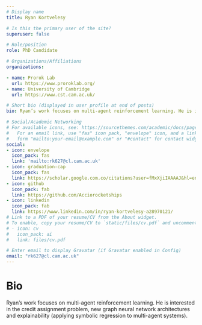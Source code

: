 ```yaml
---
# Display name
title: Ryan Kortvelesy

# Is this the primary user of the site?
superuser: false

# Role/position
role: PhD Candidate

# Organizations/Affiliations
organizations:

- name: Prorok Lab
  url: https://www.proroklab.org/
- name: University of Cambridge
  url: https://www.cst.cam.ac.uk/

# Short bio (displayed in user profile at end of posts)
bio: Ryan’s work focuses on multi-agent reinforcement learning. He is interested in the credit assignment problem, new graph neural network architectures and explainability (applying symbolic regression to multi-agent systems).

# Social/Academic Networking
# For available icons, see: https://sourcethemes.com/academic/docs/page-builder/#icons
#   For an email link, use "fas" icon pack, "envelope" icon, and a link in the
#   form "mailto:your-email@example.com" or "#contact" for contact widget.
social:
- icon: envelope
  icon_pack: fas
  link: 'mailto:rk627@cl.cam.ac.uk'
- icon: graduation-cap
  icon_pack: fas
  link: https://scholar.google.com.co/citations?user=fMxXjiIAAAAJ&hl=en
- icon: github
  icon_pack: fab
  link: https://github.com/Acciorocketships
- icon: linkedin
  icon_pack: fab
  link: https://www.linkedin.com/in/ryan-kortvelesy-a28970121/
# Link to a PDF of your resume/CV from the About widget.
# To enable, copy your resume/CV to `static/files/cv.pdf` and uncomment the lines below.
# - icon: cv
#   icon_pack: ai
#   link: files/cv.pdf

# Enter email to display Gravatar (if Gravatar enabled in Config)
email: "rk627@cl.cam.ac.uk"
---
```

# Bio
Ryan’s work focuses on multi-agent reinforcement learning. He is interested in the credit assignment problem, new graph neural network architectures and explainability (applying symbolic regression to multi-agent systems).
